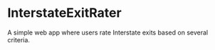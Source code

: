 # InterstateExitRater
A simple web app where users rate Interstate exits based on several criteria.
